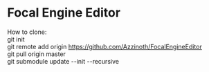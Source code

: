 # Focal Engine Editor

How to clone:<br />
git init<br />
git remote add origin https://github.com/Azzinoth/FocalEngineEditor<br />
git pull origin master<br />
git submodule update --init --recursive<br />